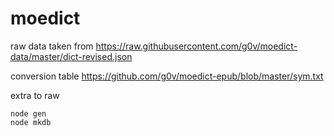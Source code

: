 moedict
=======
raw data taken from https://raw.githubusercontent.com/g0v/moedict-data/master/dict-revised.json


conversion table
https://github.com/g0v/moedict-epub/blob/master/sym.txt

extra to raw

    node gen
    node mkdb